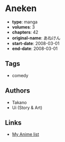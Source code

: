 # Aneken

-   **type**: manga
-   **volumes**: 3
-   **chapters**: 42
-   **original-name**: あねけん
-   **start-date**: 2008-03-01
-   **end-date**: 2008-03-01

## Tags

-   comedy

## Authors

-   Takano
-   Ui (Story & Art)

## Links

-   [My Anime list](https://myanimelist.net/manga/110433/Aneken)
